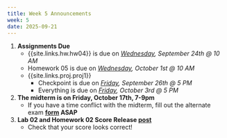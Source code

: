 ```yaml
---
title: Week 5 Announcements
week: 5
date: 2025-09-21
---
```


1. **Assignments Due**
    * {{site.links.hw.hw04}} is due on *<u>Wednesday</u>, September 24th @ 10 AM*
    * Homework 05 is due on *<u>Wednesday</u>, October 1st @ 10 AM*
    * {{site.links.proj.proj1}} 
        * Checkpoint is due on *<u>Friday</u>, September 26th @ 5 PM*
        * Everything is due on *<u>Friday</u>, October 3rd @ 5 PM*
2. **The midterm is on Friday, October 17th, 7-9pm**
    * If you have a time conflict with the midterm, fill out the alternate exam **[form](https://bit.ly/fa25data8alternatemidterm) ASAP**
3. **Lab 02 and Homework 02 Score Release [post](https://edstem.org/us/courses/83132/discussion/6987746)**
    * Check that your score looks correct!